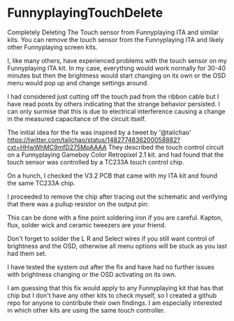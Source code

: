 # FunnyplayingTouchDelete
Completely Deleting The Touch sensor from Funnyplaying ITA and similar kits.
You can remove the touch sensor from the Funnyplaying ITA and likely other Funnyplaying screen kits.


I, like many others, have experienced problems with the touch sensor on my Funnyplaying ITA kit. 
In my case, everything would work normally for 30-40 minutes but then the brightness would start changing on its own or the OSD menu would pop up and change settings around.

I had considered just cutting off the touch pad from the ribbon cable but I have read posts by others indicating that the strange behavior persisted.
I can only surmise that this is due to electrical interference causing a change in the measured capacitance of the circuit itself.
 
The initial idea for the fix was inspired by a tweet by '@tailchao' https://twitter.com/tailchao/status/1482774836200058882?cxt=HHwWhMC9mfD275MpAAAA
They described the touch control circuit on a Funnyplaying Gameboy Color Retropixel 2.1  kit. and had found  that the touch sensor was controlled by a TC233A touch control chip.


On a hunch, I checked the V3.2 PCB that came with my ITA kit and found the same TC233A chip.

I proceeded to remove the chip after tracing out the schematic and verifying that there was a pullup resistor on the output pin: 



This can be done with a fine point soldering iron if you are careful.  Kapton, flux, solder wick and ceramic tweezers are your friend.

Don't forget to solder the L R and Select wires if you still want control of brightness and the OSD, otherwise all menu options will be stuck as you last had them set.


I have tested the system out after the fix and have had no further issues with brightness changing or the OSD activating on its own. 

I am guessing that this fix would apply to any Funnyplaying kit that has that chip but I don't have any other kits to check myself, so I created a github repo for anyone to contribute their own findings.  I am especially interested in which other kits are using the same touch controller.


